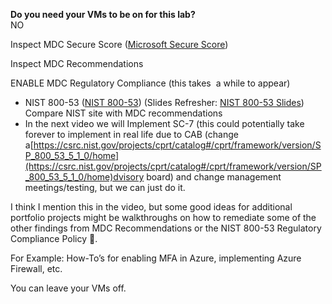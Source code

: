 **Do you need your VMs to be on for this lab?**  
NO  

Inspect MDC Secure Score ([Microsoft Secure Score](https://learn.microsoft.com/en-us/microsoft-365/security/defender/microsoft-secure-score?view=o365-worldwide))

Inspect MDC Recommendations

ENABLE MDC Regulatory Compliance (this takes  a while to appear) 

- NIST 800-53 ([NIST 800-53](https://csrc.nist.gov/projects/cprt/catalog#/cprt/framework/version/SP_800_53_5_1_0/home)) (Slides Refresher: [NIST 800-53 Slides](https://docs.google.com/presentation/d/1JeK0tJWWjHDwJ0_UZVHw5IqM0BLkbPC89yHSwFdY9jE/edit)) Compare NIST site with MDC recommendations
- In the next video we will Implement SC-7 (this could potentially take forever to implement in real life due to CAB (change a[https://csrc.nist.gov/projects/cprt/catalog#/cprt/framework/version/SP_800_53_5_1_0/home](https://csrc.nist.gov/projects/cprt/catalog#/cprt/framework/version/SP_800_53_5_1_0/home)dvisory board) and change management meetings/testing, but we can just do it. 


I think I mention this in the video, but some good ideas for additional portfolio projects might be walkthroughs on how to remediate some of the other findings from MDC Recommendations or the NIST 800-53 Regulatory Compliance Policy 🙂.

For Example: How-To’s for enabling MFA in Azure, implementing Azure Firewall, etc.

You can leave your VMs off.
